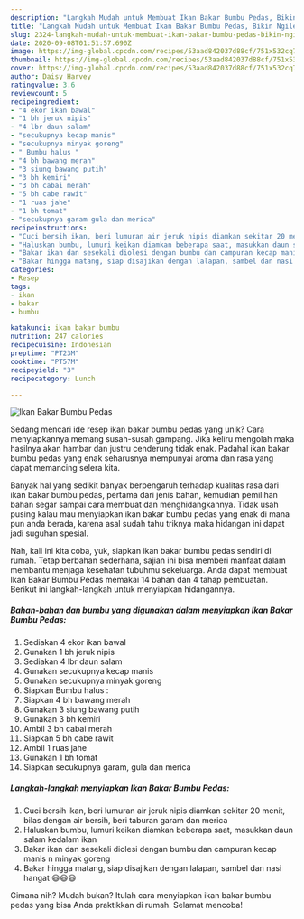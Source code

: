 ```yaml
---
description: "Langkah Mudah untuk Membuat Ikan Bakar Bumbu Pedas, Bikin Ngiler"
title: "Langkah Mudah untuk Membuat Ikan Bakar Bumbu Pedas, Bikin Ngiler"
slug: 2324-langkah-mudah-untuk-membuat-ikan-bakar-bumbu-pedas-bikin-ngiler
date: 2020-09-08T01:51:57.690Z
image: https://img-global.cpcdn.com/recipes/53aad842037d88cf/751x532cq70/ikan-bakar-bumbu-pedas-foto-resep-utama.jpg
thumbnail: https://img-global.cpcdn.com/recipes/53aad842037d88cf/751x532cq70/ikan-bakar-bumbu-pedas-foto-resep-utama.jpg
cover: https://img-global.cpcdn.com/recipes/53aad842037d88cf/751x532cq70/ikan-bakar-bumbu-pedas-foto-resep-utama.jpg
author: Daisy Harvey
ratingvalue: 3.6
reviewcount: 5
recipeingredient:
- "4 ekor ikan bawal"
- "1 bh jeruk nipis"
- "4 lbr daun salam"
- "secukupnya kecap manis"
- "secukupnya minyak goreng"
- " Bumbu halus "
- "4 bh bawang merah"
- "3 siung bawang putih"
- "3 bh kemiri"
- "3 bh cabai merah"
- "5 bh cabe rawit"
- "1 ruas jahe"
- "1 bh tomat"
- "secukupnya garam gula dan merica"
recipeinstructions:
- "Cuci bersih ikan, beri lumuran air jeruk nipis diamkan sekitar 20 menit, bilas dengan air bersih, beri taburan garam dan merica"
- "Haluskan bumbu, lumuri keikan diamkan beberapa saat, masukkan daun salam kedalam ikan"
- "Bakar ikan dan sesekali diolesi dengan bumbu dan campuran kecap manis n minyak goreng"
- "Bakar hingga matang, siap disajikan dengan lalapan, sambel dan nasi hangat 😃😃😃"
categories:
- Resep
tags:
- ikan
- bakar
- bumbu

katakunci: ikan bakar bumbu 
nutrition: 247 calories
recipecuisine: Indonesian
preptime: "PT23M"
cooktime: "PT57M"
recipeyield: "3"
recipecategory: Lunch

---
```



![Ikan Bakar Bumbu Pedas](https://img-global.cpcdn.com/recipes/53aad842037d88cf/751x532cq70/ikan-bakar-bumbu-pedas-foto-resep-utama.jpg)

Sedang mencari ide resep ikan bakar bumbu pedas yang unik? Cara menyiapkannya memang susah-susah gampang. Jika keliru mengolah maka hasilnya akan hambar dan justru cenderung tidak enak. Padahal ikan bakar bumbu pedas yang enak seharusnya mempunyai aroma dan rasa yang dapat memancing selera kita.



Banyak hal yang sedikit banyak berpengaruh terhadap kualitas rasa dari ikan bakar bumbu pedas, pertama dari jenis bahan, kemudian pemilihan bahan segar sampai cara membuat dan menghidangkannya. Tidak usah pusing kalau mau menyiapkan ikan bakar bumbu pedas yang enak di mana pun anda berada, karena asal sudah tahu triknya maka hidangan ini dapat jadi suguhan spesial.


Nah, kali ini kita coba, yuk, siapkan ikan bakar bumbu pedas sendiri di rumah. Tetap berbahan sederhana, sajian ini bisa memberi manfaat dalam membantu menjaga kesehatan tubuhmu sekeluarga. Anda dapat membuat Ikan Bakar Bumbu Pedas memakai 14 bahan dan 4 tahap pembuatan. Berikut ini langkah-langkah untuk menyiapkan hidangannya.

<!--inarticleads1-->

##### Bahan-bahan dan bumbu yang digunakan dalam menyiapkan Ikan Bakar Bumbu Pedas:

1. Sediakan 4 ekor ikan bawal
1. Gunakan 1 bh jeruk nipis
1. Sediakan 4 lbr daun salam
1. Gunakan secukupnya kecap manis
1. Gunakan secukupnya minyak goreng
1. Siapkan  Bumbu halus :
1. Siapkan 4 bh bawang merah
1. Gunakan 3 siung bawang putih
1. Gunakan 3 bh kemiri
1. Ambil 3 bh cabai merah
1. Siapkan 5 bh cabe rawit
1. Ambil 1 ruas jahe
1. Gunakan 1 bh tomat
1. Siapkan secukupnya garam, gula dan merica




<!--inarticleads2-->

##### Langkah-langkah menyiapkan Ikan Bakar Bumbu Pedas:

1. Cuci bersih ikan, beri lumuran air jeruk nipis diamkan sekitar 20 menit, bilas dengan air bersih, beri taburan garam dan merica
1. Haluskan bumbu, lumuri keikan diamkan beberapa saat, masukkan daun salam kedalam ikan
1. Bakar ikan dan sesekali diolesi dengan bumbu dan campuran kecap manis n minyak goreng
1. Bakar hingga matang, siap disajikan dengan lalapan, sambel dan nasi hangat 😃😃😃




Gimana nih? Mudah bukan? Itulah cara menyiapkan ikan bakar bumbu pedas yang bisa Anda praktikkan di rumah. Selamat mencoba!
